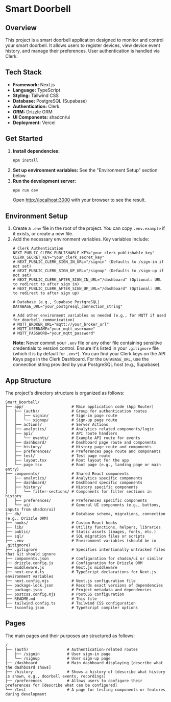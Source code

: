 # Smart Doorbell

## Overview

This project is a smart doorbell application designed to monitor and control your smart doorbell. It allows users to register devices, view device event history, and manage their preferences. User authentication is handled via Clerk.

## Tech Stack

- **Framework:** Next.js
- **Language:** TypeScript
- **Styling:** Tailwind CSS
- **Database:** PostgreSQL (Supabase)
- **Authentication:** Clerk
- **ORM:** Drizzle ORM
- **UI Components:** shadcn/ui
- **Deployment:** Vercel

## Get Started

1.  **Install dependencies:**
    ```bash
    npm install
    ```
2.  **Set up environment variables:**
    See the "Environment Setup" section below.
3.  **Run the development server:**
    ```bash
    npm run dev
    ```
    Open [http://localhost:3000](http://localhost:3000) with your browser to see the result.

## Environment Setup

1.  Create a `.env` file in the root of the project. You can copy `.env.example` if it exists, or create a new file.
2.  Add the necessary environment variables. Key variables include:
    ```env
    # Clerk Authentication
    NEXT_PUBLIC_CLERK_PUBLISHABLE_KEY="your_clerk_publishable_key"
    CLERK_SECRET_KEY="your_clerk_secret_key"
    # NEXT_PUBLIC_CLERK_SIGN_IN_URL="/signin" (Defaults to /sign-in if not set)
    # NEXT_PUBLIC_CLERK_SIGN_UP_URL="/signup" (Defaults to /sign-up if not set)
    # NEXT_PUBLIC_CLERK_AFTER_SIGN_IN_URL="/dashboard" (Optional: URL to redirect to after sign in)
    # NEXT_PUBLIC_CLERK_AFTER_SIGN_UP_URL="/dashboard" (Optional: URL to redirect to after sign up)

    # Database (e.g., Supabase PostgreSQL)
    DATABASE_URL="your_postgresql_connection_string"

    # Add other environment variables as needed (e.g., for MQTT if used for doorbell communication)
    # MQTT_BROKER_URL="mqtt://your_broker_url"
    # MQTT_USERNAME="your_mqtt_username"
    # MQTT_PASSWORD="your_mqtt_password"
    ```
    **Note:** Never commit your `.env` file or any other file containing sensitive credentials to version control. Ensure it's listed in your `.gitignore` file (which it is by default for `.env*`).
    You can find your Clerk keys on the API Keys page in the Clerk Dashboard. For the `DATABASE_URL`, use the connection string provided by your PostgreSQL host (e.g., Supabase).

## App Structure

The project's directory structure is organized as follows:

```text
Smart_Doorbell/
├── app/                     # Main application code (App Router)
│   ├── (auth)/              # Group for authentication routes
│   │   ├── signin/          # Sign-in page route
│   │   └── signup/          # Sign-up page route
│   ├── actions/             # Server Actions
│   ├── analytics/           # Analytics related components/logic
│   ├── api/                 # API route handlers
│   │   └── events/          # Example API route for events
│   ├── dashboard/           # Dashboard page route and components
│   ├── history/             # History page route and components
│   ├── preferences/         # Preferences page route and components
│   ├── test/                # Test page route
│   ├── layout.tsx           # Root layout for the app
│   └── page.tsx             # Root page (e.g., landing page or main entry)
├── components/              # Shared React components
│   ├── analytics/           # Analytics specific components
│   ├── dashboard/           # Dashboard specific components
│   ├── history/             # History specific components
│   │   └── filter-sections/ # Components for filter sections in history
│   ├── preferences/         # Preferences specific components
│   └── ui/                  # General UI components (e.g., buttons, inputs from shadcn/ui)
├── db/                      # Database schema, migrations, connection (e.g., Drizzle ORM)
├── hooks/                   # Custom React hooks
├── lib/                     # Utility functions, helpers, libraries
├── public/                  # Static assets (images, fonts, etc.)
├── sql/                     # SQL migration files or scripts
├── .env                     # Environment variables (should be in .gitignore)
├── .gitignore               # Specifies intentionally untracked files that Git should ignore
├── components.json          # Configuration for shadcn/ui or similar
├── drizzle.config.js        # Configuration for Drizzle ORM
├── middleware.js            # Next.js middleware
├── next-env.d.ts            # TypeScript declarations for Next.js environment variables
├── next.config.mjs          # Next.js configuration file
├── package-lock.json        # Records exact versions of dependencies
├── package.json             # Project metadata and dependencies
├── postcss.config.mjs       # PostCSS configuration
├── README.md                # This file
├── tailwind.config.ts       # Tailwind CSS configuration
└── tsconfig.json            # TypeScript compiler options
```

## Pages

The main pages and their purposes are structured as follows:

```text
/
├── (auth)                 # Authentication-related routes
│   ├── /signin            # User sign-in page
│   └── /signup            # User sign-up page
├── /dashboard             # Main dashboard displaying [describe what the dashboard shows]
├── /history               # Shows a history of [describe what history is shown, e.g., doorbell events, recordings]
├── /preferences           # Allows users to configure their preferences for [describe what can be configured]
└── /test                  # A page for testing components or features during development
```
